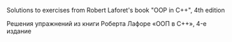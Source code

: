 Solutions to exercises from Robert Laforet's book "OOP in C++", 4th edition

Решения упражнений из книги Роберта Лафоре «ООП в C++», 4-е издание

